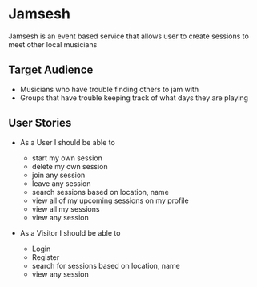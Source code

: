 # Jamsesh

Jamsesh is an event based service that allows user to create sessions to meet other local musicians

## Target Audience

- Musicians who have trouble finding others to jam with
- Groups that have trouble keeping track of what days they are playing

## User Stories

- As a User I should be able to

  - start my own session
  - delete my own session
  - join any session
  - leave any session
  - search sessions based on location, name
  - view all of my upcoming sessions on my profile
  - view all my sessions
  - view any session

- As a Visitor I should be able to
  - Login
  - Register
  - search for sessions based on location, name
  - view any session
